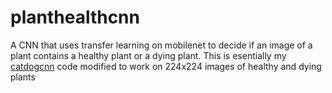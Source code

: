# planthealthcnn
A CNN that uses transfer learning on mobilenet to decide if an image of a plant contains a healthy plant or a dying plant. This is esentially my [catdogcnn](https://github.com/qwertpi/catvdogcnn) code modified to work on 224x224 images of healthy and dying plants

